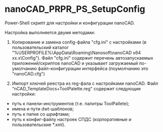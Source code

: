 # nanoCAD_PRPR_PS_SetupConfig
Power-Shell cкрипт для настройки и конфигурации nanoCAD.

Настройка выполняется двумя методами:
1) Копирование и замена config-файла "cfg.ini" с настройками (в пользовательский каталог "%USERPROFILE%\AppData\Roaming\Nanosoft\nanoCAD x64 xx.x\Config").
   Файл "cfg.ini" содержит перечень автозапускаемых приложений/скриптов nanoCAD и указывает загружаемый по-умолчанию файл-конфигурации интерфейса (поумолчанию это "nanoCAD.cfg")

3) Импорт ключей реестра из reg-фала c настройками nanoCAD.
  Файл "nCAD_TemplateDocs+ToolPalette.reg" содержит следующие настройки:
- путь к панели-инструментов (т.е. палитры ToolPallete);
- имена и пути dwt-шаблонов;
- путь к папке со шрифтами;
- путь к конфиг-файлу настроек СПДС (корпоративные и пользовательские *.xml).
